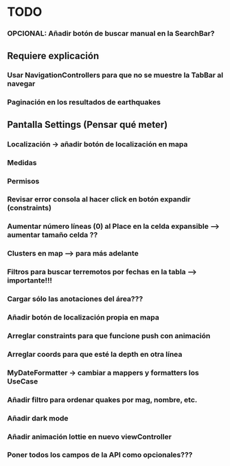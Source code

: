 
# TODO

### OPCIONAL: Añadir botón de buscar manual en la SearchBar?

## Requiere explicación
### Usar NavigationControllers para que no se muestre la TabBar al navegar
### Paginación en los resultados de earthquakes

## Pantalla Settings (Pensar qué meter)
### Localización -> añadir botón de localización en mapa
### Medidas
### Permisos

### Revisar error consola al hacer click en botón expandir (constraints)
### Aumentar número líneas (0) al Place en la celda expansible --> aumentar tamaño celda ??

### Clusters en map --> para más adelante
### Filtros para buscar terremotos por fechas en la tabla --> importante!!!
### Cargar sólo las anotaciones del área???
### Añadir botón de localización propia en mapa

### Arreglar constraints para que funcione push con animación
### Arreglar coords para que esté la depth en otra línea
### MyDateFormatter -> cambiar a mappers y formatters los UseCase
### Añadir filtro para ordenar quakes por mag, nombre, etc.
### Añadir dark mode
### Añadir animación lottie en nuevo viewController
### Poner todos los campos de la API como opcionales???

